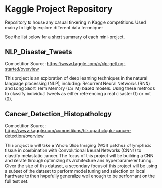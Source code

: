 # Kaggle Project Repository

Repository to house any casual tinkering in Kaggle competitions. Used mainly to lightly explore different data techniques.

See the list below for a short summary of each mini-project.

## NLP_Disaster_Tweets

Competition Source: https://www.kaggle.com/c/nlp-getting-started/overview

This project is an exploration of deep learning techniques in the natural language processing (NLP), including: Recurrent Neural Networks (RNN) and Long Short Term Memory (LSTM) based models. Using these methods to classify individual tweets as either referencing a real disaster (1) or not (0).

## Cancer_Detection_Histopathology

Competition Source: https://www.kaggle.com/competitions/histopathologic-cancer-detection/overview

This project is will take a Whole Slide Imaging (WSI) patches of lymphatic tissue in combination with Convolutional Neural Networks (CNNs) to classify metastatic cancer. The focus of this project will be building a CNN and iterate through optimizing its architecture and hyperparameter tuning. Given the size of this dataset, a secondary focus of this project will be using a subset of the dataset to perform model tuning and selection on local hardware to then hopefully generalize well enough to be performant on the full test set.